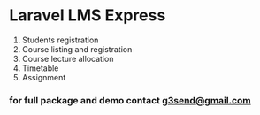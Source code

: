 # Laravel LMS Express
1. Students registration
2. Course listing and registration
3. Course lecture allocation
4. Timetable
5. Assignment

### for full package and demo contact g3send@gmail.com
